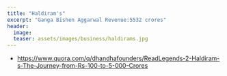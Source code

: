 ```yaml
---
title: "Haldiram's"
excerpt: "Ganga Bishen Aggarwal Revenue:5532 crores"
header:
  image: 
  teaser: assets/images/business/haldirams.jpg
---
```



- https://www.quora.com/q/dhandhafounders/ReadLegends-2-Haldiram-s-The-Journey-from-Rs-100-to-5-000-Crores
